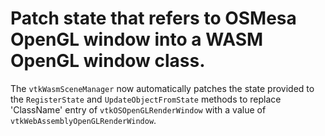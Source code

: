 # Patch state that refers to OSMesa OpenGL window into a WASM OpenGL window class.

The `vtkWasmSceneManager` now automatically patches the state provided to the `RegisterState` and
`UpdateObjectFromState` methods to replace 'ClassName' entry of `vtkOSOpenGLRenderWindow` with a
value of `vtkWebAssemblyOpenGLRenderWindow`.
